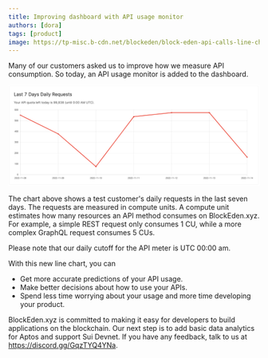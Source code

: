 ```yaml
---
title: Improving dashboard with API usage monitor
authors: [dora]
tags: [product]
image: https://tp-misc.b-cdn.net/blockeden/block-eden-api-calls-line-charts-d2f230217b157657924a0658ee972488.png
---
```


Many of our customers asked us to improve how we measure API consumption. So today, an API usage monitor is added to the dashboard.

![BlockEden.xyz API usage monitor](./block-eden-api-calls-line-charts.png)

The chart above shows a test customer's daily requests in the last seven days. The requests are measured in compute units. A compute unit estimates how many resources an API method consumes on BlockEden.xyz. For example, a simple REST request only consumes 1 CU, while a more complex GraphQL request consumes 5 CUs.

Please note that our daily cutoff for the API meter is UTC 00:00 am.

With this new line chart, you can

- Get more accurate predictions of your API usage.
- Make better decisions about how to use your APIs.
- Spend less time worrying about your usage and more time developing your product.

BlockEden.xyz is committed to making it easy for developers to build applications on the blockchain. Our next step is to add basic data analytics for Aptos and support Sui Devnet. If you have any feedback, talk to us at https://discord.gg/GqzTYQ4YNa.
